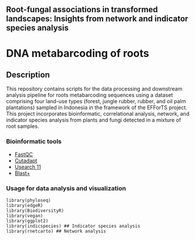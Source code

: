 ## Root-fungal associations in transformed landscapes: Insights from network and indicator species analysis
# DNA metabarcoding of roots

## Description 
This repository contains scripts for the data processing and downstream analysis pipeline for roots metabarcoding sequences using a dataset comprising four land-use types (forest, jungle rubber, rubber, and oil palm plantations) sampled in Indonesia in the framework of the EFForTS project. This project incorporates bioinformatic, correlational analysis, network, and indicator species analysis from plants and fungi detected in a mixture of root samples. 

### Bioinformatic tools
* [FastQC](https://www.bioinformatics.babraham.ac.uk/projects/fastqc/)
* [Cutadapt](https://cutadapt.readthedocs.io/en/stable/)
* [Usearch 11](https://www.drive5.com/usearch/download.html)
* [Blast+](https://ftp.ncbi.nlm.nih.gov/blast/executables/blast+/)
### Usage for data analysis and visualization
```
library(phyloseq)
library(edgeR)
library(BiodiversityR)
library(vegan)
library(ggplot2)
library(indicspecies) ## Indicator species analysis
library(rnetcarto) ## Network analysis
```
 
